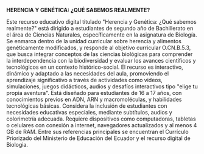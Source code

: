 **HERENCIA Y GENÉTICA: ¿QUÉ SABEMOS REALMENTE?**

Este recurso educativo digital titulado "Herencia y Genética: ¿Qué sabemos realmente?" está dirigido a estudiantes de segundo año de Bachillerato en el área de Ciencias Naturales, específicamente en la asignatura de Biología. Se enmarca dentro de la unidad curricular sobre herencia y alimentos genéticamente modificados, y responde al objetivo curricular O.CN.B.5.3, que busca integrar conceptos de las ciencias biológicas para comprender la interdependencia con la biodiversidad y evaluar los avances científicos y tecnológicos en un contexto histórico-social. El recurso es interactivo, dinámico y adaptado a las necesidades del aula, promoviendo el aprendizaje significativo a través de actividades como videos, simulaciones, juegos didácticos, audios y desafíos interactivos tipo "elige tu propia aventura". Está diseñado para estudiantes de 16 a 17 años, con conocimientos previos en ADN, ARN y macromoléculas, y habilidades tecnológicas básicas. Considera la inclusión de estudiantes con necesidades educativas especiales, mediante subtítulos, audios y colorimetría adecuada. Requiere dispositivos como computadoras, tabletas o celulares con conexión a internet, navegadores actualizados y al menos 4 GB de RAM. Entre sus referencias principales se encuentran el Currículo Priorizado del Ministerio de Educación del Ecuador y el recurso digital de Biologia. 
